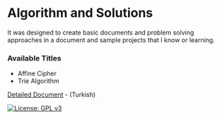 # Algorithm and Solutions

It was designed to create basic documents and problem solving approaches in a document and sample projects that I know or learning.

### Available Titles

* Affine Cipher
* Trie Algorithm

[Detailed Document](https://yusufcakal.gitbooks.io/algoritmalar-ve-yaklasimlar/content/) - (Turkish)

[![License: GPL v3](https://img.shields.io/badge/License-GPL%20v3-blue.svg)](https://www.gnu.org/licenses/gpl-3.0)
